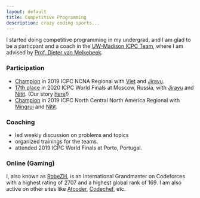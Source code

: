```yaml
---
layout: default
title: Competitive Programming
description: crazy coding sports...
---
```


I started doing competitive programming in my undergrad, and I am glad to be a particpant and a coach in the [UW-Madison ICPC Team](https://pages.cs.wisc.edu/~dieter/ICPC/), where I am advised by [Prof. Dieter van Melkebeek](https://pages.cs.wisc.edu/~dieter/).

### Participation
- [Champion](https://ncna19.kattis.com/standings) in 2019 ICPC NCNA Regional with [Viet](https://codeforces.com/profile/bvd) and [Jirayu](https://codeforces.com/profile/top34051).
- [17th place](https://icpc.global/regionals/finder/world-finals-2020/standings) in 2020 ICPC World Finals at Moscow, Russia, with [Jirayu](https://codeforces.com/profile/top34051) and [Nitit](https://codeforces.com/profile/LUL____SEPLED1305). (Our story [here](https://www.cs.wisc.edu/2022/01/25/uw-madison-team-continues-record-20-year-streak-in-icpc-world-finals/)!)
- [Champion](https://ncna21.kattis.com/standings) in 2019 ICPC North Central North America Regional with [Mingrui](https://codeforces.com/profile/Subconscious) and [Nitit](https://codeforces.com/profile/LUL____SEPLED1305).

### Coaching
- led weekly discussion on problems and topics
- organized trainings for the teams.
- attended 2019 ICPC World Finals at Porto, Portugal.

### Online (Gaming)

I, also known as [RobeZH](https://codeforces.com/profile/RobeZH), is an International Grandmaster on Codeforces with a highest rating of 2707 and a highest global rank of 169. I am also active on other sites like [Atcoder](https://atcoder.jp/users/RobeZH), [Codechef](https://www.codechef.com/users/robezh765), etc.